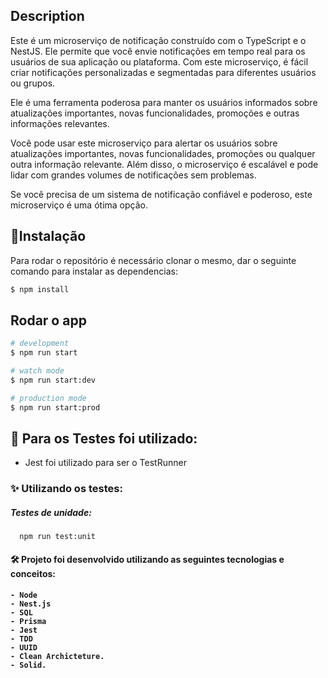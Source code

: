 
## Description

Este é um microserviço de notificação construído com o TypeScript e o NestJS. Ele permite que você envie notificações em tempo real para os usuários de sua aplicação ou plataforma. Com este microserviço, é fácil criar notificações personalizadas e segmentadas para diferentes usuários ou grupos. 

 Ele é uma ferramenta poderosa para manter os usuários informados sobre atualizações importantes, novas funcionalidades, promoções e outras informações relevantes.

Você pode usar este microserviço para alertar os usuários sobre atualizações importantes, novas funcionalidades, promoções ou qualquer outra informação relevante. Além disso, o microserviço é escalável e pode lidar com grandes volumes de notificações sem problemas. 

Se você precisa de um sistema de notificação confiável e poderoso, este microserviço é uma ótima opção.

## :rocket:Instalação
Para rodar o repositório é necessário clonar o mesmo, dar o seguinte comando para instalar as dependencias:

```bash
$ npm install
```

## Rodar o app

```bash
# development
$ npm run start

# watch mode
$ npm run start:dev

# production mode
$ npm run start:prod
```
## 📍 Para os Testes foi utilizado: 
- Jest foi utilizado para ser o TestRunner


<h3>✨ Utilizando os testes:</h3>

<h5> Testes de unidade: </h5>

      npm run test:unit

<h4> 🛠 Projeto foi desenvolvido utilizando as seguintes tecnologias e conceitos: <h4>

    - Node
    - Nest.js
    - SQL 
    - Prisma
    - Jest
    - TDD 
    - UUID
    - Clean Archicteture.
    - Solid.


